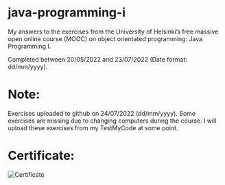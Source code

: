 # java-programming-i
My answers to the exercises from the University of Helsinki’s free massive open online course (MOOC) on object orientated programming: Java Programming I.

Completed between 20/05/2022 and 23/07/2022 (Date format: dd/mm/yyyy).

# Note: 
Exercises uploaded to github on 24/07/2022 (dd/mm/yyyy). Some exercises are missing due to changing computers during the course. I will upload these exercises from my TestMyCode at some point.

# Certificate:
![Certificate](https://imgur.com/a/Wip5wwb)
